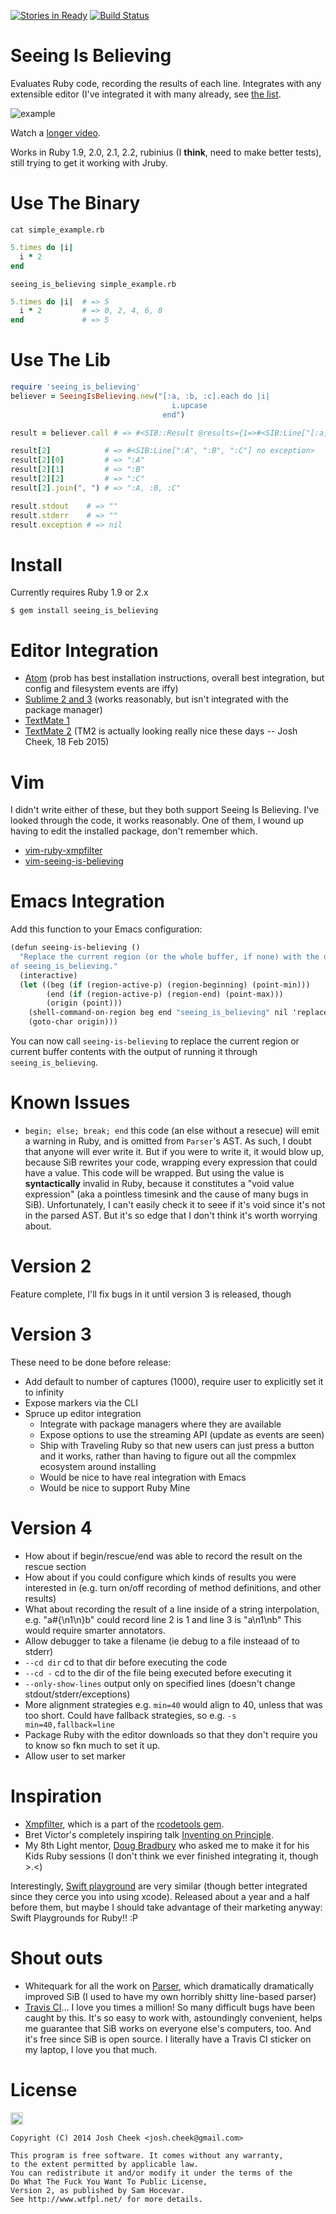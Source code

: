 [![Stories in Ready](https://badge.waffle.io/JoshCheek/seeing_is_believing.png?label=ready&title=Ready)](https://waffle.io/JoshCheek/seeing_is_believing)
[![Build Status](https://secure.travis-ci.org/JoshCheek/seeing_is_believing.png?branch=master)](http://travis-ci.org/JoshCheek/seeing_is_believing)

Seeing Is Believing
===================

Evaluates Ruby code, recording the results of each line.
Integrates with any extensible editor (I've integrated it with many already, see [the list](https://github.com/JoshCheek/seeing_is_believing#editor-integration).

![example](https://s3.amazonaws.com/josh.cheek/images/scratch/sib-example1.gif)

Watch a [longer video](http://vimeo.com/73866851).

Works in Ruby 1.9, 2.0, 2.1, 2.2, rubinius (I **think**, need to make better tests), still trying to get it working with Jruby.

Use The Binary
==============

`cat simple_example.rb`

```ruby
5.times do |i|
  i * 2
end
```

`seeing_is_believing simple_example.rb`
```ruby
5.times do |i|  # => 5
  i * 2         # => 0, 2, 4, 6, 8
end             # => 5
```

Use The Lib
===========

```ruby
require 'seeing_is_believing'
believer = SeeingIsBelieving.new("[:a, :b, :c].each do |i|
                                    i.upcase
                                  end")

result = believer.call # => #<SIB::Result @results={1=>#<SIB:Line["[:a, :b, :c]"] no exception>, 2=>#<SIB:Line[":A", ":B", ":C"] no exception>, 3=>#<SIB:Line["[:a, :b, :c]"] no exception>}\n  @stdout=""\n  @stderr=""\n  @exitstatus=0\n  @bug_in_sib=nil>

result[2]            # => #<SIB:Line[":A", ":B", ":C"] no exception>
result[2][0]         # => ":A"
result[2][1]         # => ":B"
result[2][2]         # => ":C"
result[2].join(", ") # => ":A, :B, :C"

result.stdout    # => ""
result.stderr    # => ""
result.exception # => nil
```

Install
=======

Currently requires Ruby 1.9 or 2.x

    $ gem install seeing_is_believing


Editor Integration
==================

* [Atom](https://github.com/JoshCheek/atom-seeing-is-believing) (prob has best installation instructions, overall best integration, but config and filesystem events are iffy)
* [Sublime 2 and 3](https://github.com/JoshCheek/sublime-text-2-and-3-seeing-is-believing) (works reasonably, but isn't integrated with the package manager)
* [TextMate 1](https://github.com/JoshCheek/text_mate_1-seeing-is_believing)
* [TextMate 2](https://github.com/JoshCheek/text_mate_2-seeing-is_believing) (TM2 is actually looking really nice these days -- Josh Cheek, 18 Feb 2015)

Vim
===

I didn't write either of these, but they both support Seeing Is Believing. I've looked through the code, it works reasonably. One of them, I wound up having to edit the installed package, don't remember which.

* [vim-ruby-xmpfilter](https://github.com/t9md/vim-ruby-xmpfilter)
* [vim-seeing-is-believing](https://github.com/hwartig/vim-seeing-is-believing)

Emacs Integration
=================

Add this function to your Emacs configuration:

```scheme
(defun seeing-is-believing ()
  "Replace the current region (or the whole buffer, if none) with the output
of seeing_is_believing."
  (interactive)
  (let ((beg (if (region-active-p) (region-beginning) (point-min)))
        (end (if (region-active-p) (region-end) (point-max)))
        (origin (point)))
    (shell-command-on-region beg end "seeing_is_believing" nil 'replace)
    (goto-char origin)))
```

You can now call `seeing-is-believing` to replace the current region
or current buffer contents with the output of running it through
`seeing_is_believing`.

Known Issues
============

* `begin; else; break; end` this code (an else without a resecue) will emit a warning in Ruby, and is omitted from `Parser`'s AST.
  As such, I doubt that anyone will ever write it. But if you were to write it, it would blow up, because SiB rewrites your code, wrapping every expression that could have a value.
  This code will be wrapped. But using the value is **syntactically** invalid in Ruby, because it constitutes a "void value expression" (aka a pointless timesink and the cause of many bugs in SiB).
  Unfortunately, I can't easily check it to seee if it's void since it's not in the parsed AST.  But it's so edge that I don't think it's worth worrying about.

Version 2
=========

Feature complete, I'll fix bugs in it until version 3 is released, though

Version 3
=========

These need to be done before release:

* Add default to number of captures (1000), require user to explicitly set it to infinity
* Expose markers via the CLI
* Spruce up editor integration
  * Integrate with package managers where they are available
  * Expose options to use the streaming API (update as events are seen)
  * Ship with Traveling Ruby so that new users can just press a button and it works,
    rather than having to figure out all the compmlex ecosystem around installing
  * Would be nice to have real integration with Emacs
  * Would be nice to support Ruby Mine

Version 4
=========

* How about if begin/rescue/end was able to record the result on the rescue section
* How about if you could configure which kinds of results you were interested in
  (e.g. turn on/off recording of method definitions, and other results)
* What about recording the result of a line inside of a string interpolation,
  e.g. "a#{\n1\n}b" could record line 2 is 1 and line 3 is "a\n1\nb"
  This would require smarter annotators.
* Allow debugger to take a filename (ie debug to a file insteaad of to stderr)
* `--cd dir` cd to that dir before executing the code
* `--cd -` cd to the dir of the file being executed before executing it
* `--only-show-lines` output only on specified lines (doesn't change stdout/stderr/exceptions)
* More alignment strategies e.g. `min=40` would align to 40, unless that was too short.
  Could have fallback strategies, so e.g. `-s min=40,fallback=line`
* Package Ruby with the editor downloads so that they don't require you to know so fkn much to set it up.
* Allow user to set marker

Inspiration
===========

* [Xmpfilter](http://www.rubydoc.info/gems/rcodetools/0.8.5.0/Rcodetools/XMPFilter), which is a part of the [rcodetools gem](https://rubygems.org/gems/rcodetools).
* Bret Victor's completely inspiring talk [Inventing on Principle](https://www.youtube.com/watch?v=PUv66718DII).
* My 8th Light mentor, [Doug Bradbury](http://blog.8thlight.com/doug-bradbury/archive.html) who asked me to make it for his Kids Ruby sessions (I don't think we ever finished integrating it, though >.<)

Interestingly, [Swift playground](https://www.youtube.com/watch?v=oY6nQS3MiF8&t=25m51s)
are very similar (though better integrated since they cerce you into using xcode).
Released about a year and a half before them, but maybe I should take advantage of
their marketing anyway: Swift Playgrounds for Ruby!! :P

Shout outs
==========

* Whitequark for all the work on [Parser](http://github.com/whitequark/parser/), which dramatically dramatically improved SiB (I used to have my own horribly shitty line-based parser)
* [Travis CI](https://travis-ci.org/JoshCheek/seeing_is_believing)... I love you times a million! So many difficult bugs have been caught by this.
  It's so easy to work with, astoundingly convenient, helps me guarantee that SiB works on everyone else's computers, too. And it's free since SiB is open source.
  I literally have a Travis CI sticker on my laptop, I love you that much.

License
=======

<a href="http://www.wtfpl.net/"><img src="http://www.wtfpl.net/wp-content/uploads/2012/12/wtfpl.svg" height="20" alt="WTFPL" /></a>

    Copyright (C) 2014 Josh Cheek <josh.cheek@gmail.com>

    This program is free software. It comes without any warranty,
    to the extent permitted by applicable law.
    You can redistribute it and/or modify it under the terms of the
    Do What The Fuck You Want To Public License,
    Version 2, as published by Sam Hocevar.
    See http://www.wtfpl.net/ for more details.
